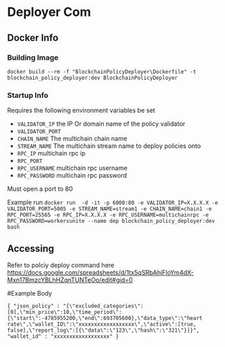 # Deployer Com

## Docker Info

### Building Image
`docker build --rm -f "BlockchainPolicyDeployer\Dockerfile" -t blockchain_policy_deployer:dev BlockchainPolicyDeployer`

### Startup Info
Requires the following environment variables be set 
* `VALIDATOR_IP` the IP Or domain name of the policy validator 
* `VALIDATOR_PORT` 
* `CHAIN_NAME` The multichain chain name
* `STREAM_NAME` The multichain stream name to deploy policies onto 
* `RPC_IP` multichain rpc ip
* `RPC_PORT`
* `RPC_USERNAME` multichain rpc username
* `RPC_PASSWORD` multichain rpc password

Must open a port to 80

Example run `docker run  -d -it -p 6000:80 -e VALIDATOR_IP=X.X.X.X -e VALIDATOR_PORT=5005 -e STREAM_NAME=stream1 -e CHAIN_NAME=chain1 -e RPC_PORT=25565 -e RPC_IP=X.X.X.X -e RPC_USERNAME=multichainrpc -e RPC_PASSWORD=workersunite --name dep blockchain_policy_deployer:dev bash`

## Accessing
Refer to polciy deploy command here https://docs.google.com/spreadsheets/d/1tx5qSRbAhjFloYm4dX-Mxn17BmzcYBLhHZqnTUNTeOo/edit#gid=0

#Example Body 

`
{
	"json_policy" : "{\"excluded_categories\":[0],\"min_price\":10,\"time_period\":{\"start\":-4785955200,\"end\":693705600},\"data_type\":\"heart rate\",\"wallet_ID\":\"xxxxxxxxxxxxxxxxxx\",\"active\":[true, false],\"report_log\":[{\"data\":\"123\",\"hash\":\"321\"}]}",
	"wallet_id" : "xxxxxxxxxxxxxxxxxx"
}
`